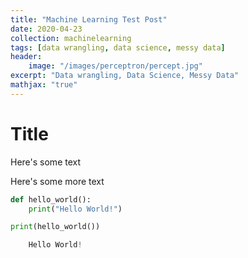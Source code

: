```yaml
---
title: "Machine Learning Test Post"
date: 2020-04-23
collection: machinelearning
tags: [data wrangling, data science, messy data]
header:
    image: "/images/perceptron/percept.jpg"
excerpt: "Data wrangling, Data Science, Messy Data"
mathjax: "true"
---
```




# Title

Here's some text

Here's some more text


```python
def hello_world():
    print("Hello World!")

print(hello_world())
```

```python
    Hello World!
```
